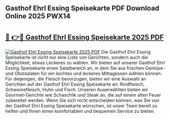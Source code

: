 ## Gasthof Ehrl Essing Speisekarte PDF Download Online 2025 PWX14

# <h2><a href="http://gce7vrh.nevu.top/?p=Gasthof+Ehrl+Essing+Speisekarte">🔗 👉🔴 Gasthof Ehrl Essing Speisekarte 2025 PDF</a></h2>

[![Gasthof Ehrl Essing Speisekarte 2025 PDF](https://i.imgur.com/dBaPXMq.png)](http://gce7vrh.nevu.top/?p=Gasthof+Ehrl+Essing+Speisekarte)
Die Gasthof Ehrl Essing Speisekarte ist nicht nur eine Liste von Gerichten, sondern auch die Möglichkeit, etwas Leckeres zu wählen. Wir bieten auf unserer Gasthof Ehrl Essing Speisekarte einen Salatbereich an, in dem Sie aus frischen Gemüse- und Obstsalaten für ein leichtes und leckeres Mittagessen wählen können. Für diejenigen, die Fleisch bevorzugen, bieten wir eine Auswahl an Gerichten auf der Gasthof Ehrl Essing Speisekarte an: Rindfleisch, Schweinefleisch, Huhn und Fisch. Unseren Auserwählten bieten wir Gourmet-Gerichte wie Schaschlik und Steak an, die auf einem alten Feuer zubereitet werden. Wenn Sie sich nicht entscheiden können, was Sie von der Gasthof Ehrl Essing Speisekarte wünschen, ist unser Team bereit zu helfen und Ihnen einen komfortablen und bequemen Service zu bieten.
